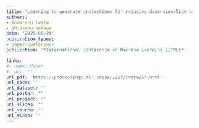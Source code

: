 ```yaml
---
title: 'Learning to generate projections for reducing dimensionality of heterogeneous linear programming problems'
authors:
- Tomoharu Iwata
- Shinsaku Sakaue
date: '2025-05-20'
publication_types:
- paper-conference
publication: '*International Conference on Machine Learning (ICML)*'

links:
#- name: Paper
#  url: ''
url_pdf: 'https://proceedings.mlr.press/v267/iwata25a.html'
url_code: ''
url_dataset: ''
url_poster: ''
url_project: ''
url_slides: ''
url_source: ''
url_video: ''
---
```


